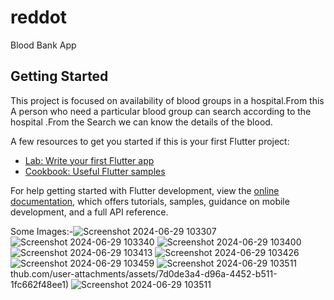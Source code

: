 # reddot

Blood Bank App

## Getting Started

This project is focused on availability of blood groups in a hospital.From this A person who need a particular blood group can search according to the hospital .From the Search we can know the details of the blood.

A few resources to get you started if this is your first Flutter project:

- [Lab: Write your first Flutter app](https://docs.flutter.dev/get-started/codelab)
- [Cookbook: Useful Flutter samples](https://docs.flutter.dev/cookbook)

For help getting started with Flutter development, view the
[online documentation](https://docs.flutter.dev/), which offers tutorials,
samples, guidance on mobile development, and a full API reference.




Some Images:-![Screenshot 2024-06-29 103307](https://github.com/user-attachments/assets/3023d0f1-85b0-41fe-9aa7-5a73d434ee95)
![Screenshot 2024-06-29 103340](https://github.com/user-attachments/assets/3ba1bdba-da3d-417f-aeb9-d6d44f564f25)
![Screenshot 2024-06-29 103400](https://github.com/user-attachments/assets/492a6ba2-b666-474b-9be0-2a2cdc8a45e1)
![Screenshot 2024-06-29 103413](https://github.com/user-attachments/assets/1c0dc1a1-8687-4404-ae25-07f90144ea39)
![Screenshot 2024-06-29 103426](https://github.com/user-attachments/assets/88723cfb-4d9a-4700-829a-f4cd835d7cf4)
![Screenshot 2024-06-29 103459](https://github.com/user-attachments/assets/42cf5ff7-f0d7-416b-93ab-7e12cb26a4bc)
![Screenshot 2024-06-29 103511](https://github.com/user-attachments/assets/456357dd-e48f-40a4-99cd-e44ad259c3cc)
thub.com/user-attachments/assets/7d0de3a4-d96a-4452-b511-1fc662f48ee1)
![Screenshot 2024-06-29 103511](https://github.com/user-attachments/assets/01b4746d-3002-4e01-bafb-c709f7031a68)

